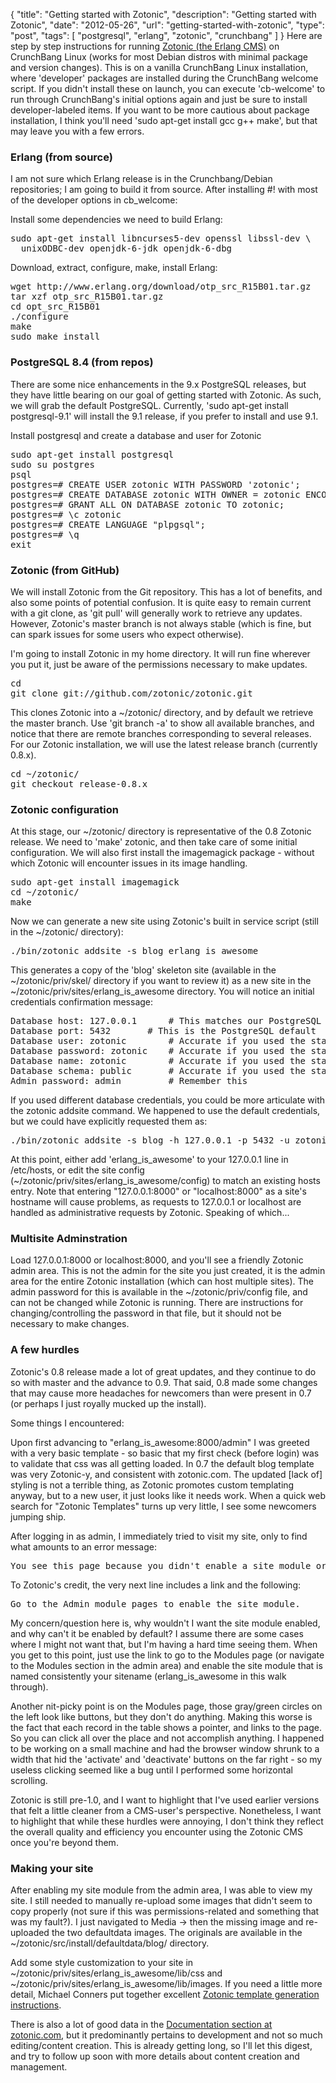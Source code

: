 {
  "title": "Getting started with Zotonic",
  "description": "Getting started with Zotonic",
  "date": "2012-05-26",
  "url": "getting-started-with-zotonic",
  "type": "post",
  "tags": [
    "postgresql",
    "erlang",
    "zotonic",
    "crunchbang"
  ]
}
Here are step by step instructions for running [Zotonic (the Erlang CMS)](http://zotonic.com/) on CrunchBang Linux (works for most Debian distros with minimal package and version changes). This is on a vanilla CrunchBang Linux installation, where 'developer' packages are installed during the CrunchBang welcome script. If you didn't install these on launch, you can execute 'cb-welcome' to run through CrunchBang's initial options again and just be sure to install developer-labeled items. If you want to be more cautious about package installation, I think you'll need 'sudo apt-get install gcc g++ make', but that may leave you with a few errors.

### Erlang (from source)

I am not sure which Erlang release is in the Crunchbang/Debian repositories; I am going to build it from source. After installing #! with most of the developer options in cb_welcome:

Install some dependencies we need to build Erlang:
<pre>
sudo apt-get install libncurses5-dev openssl libssl-dev \
  unixODBC-dev openjdk-6-jdk openjdk-6-dbg
</pre>

Download, extract, configure, make, install Erlang:
<pre>
wget http://www.erlang.org/download/otp_src_R15B01.tar.gz
tar xzf otp_src_R15B01.tar.gz
cd opt_src_R15B01
./configure
make
sudo make install
</pre>

### PostgreSQL 8.4 (from repos)

There are some nice enhancements in the 9.x PostgreSQL releases, but they have little bearing on our goal of getting started with Zotonic. As such, we will grab the default PostgreSQL. Currently, 'sudo apt-get install postgresql-9.1' will install the 9.1 release, if you prefer to install and use 9.1.

Install postgresql and create a database and user for Zotonic
<pre>
sudo apt-get install postgresql
sudo su postgres
psql
postgres=# CREATE USER zotonic WITH PASSWORD 'zotonic';
postgres=# CREATE DATABASE zotonic WITH OWNER = zotonic ENCODING = 'UTF8';
postgres=# GRANT ALL ON DATABASE zotonic TO zotonic;
postgres=# \c zotonic
postgres=# CREATE LANGUAGE "plpgsql";
postgres=# \q
exit
</pre>

### Zotonic (from GitHub)

We will install Zotonic from the Git repository. This has a lot of benefits, and also some points of potential confusion. It is quite easy to remain current with a git clone, as 'git pull' will generally work to retrieve any updates. However, Zotonic's master branch is not always stable (which is fine, but can spark issues for some users who expect otherwise).

I'm going to install Zotonic in my home directory. It will run fine wherever you put it, just be aware of the permissions necessary to make updates.

<pre>
cd
git clone git://github.com/zotonic/zotonic.git
</pre>

This clones Zotonic into a ~/zotonic/ directory, and by default we retrieve the master branch. Use 'git branch -a' to show all available branches, and notice that there are remote branches corresponding to several releases. For our Zotonic installation, we will use the latest release branch (currently 0.8.x).

<pre>
cd ~/zotonic/
git checkout release-0.8.x
</pre>

### Zotonic configuration

At this stage, our ~/zotonic/ directory is representative of the 0.8 Zotonic release. We need to 'make' zotonic, and then take care of some initial configuration. We will also first install the imagemagick package - without which Zotonic will encounter issues in its image handling.

<pre>
sudo apt-get install imagemagick
cd ~/zotonic/
make
</pre>

Now we can generate a new site using Zotonic's built in service script (still in the ~/zotonic/ directory):

<pre>
./bin/zotonic addsite -s blog erlang_is_awesome
</pre>

This generates a copy of the 'blog' skeleton site (available in the ~/zotonic/priv/skel/ directory if you want to review it) as a new site in the ~/zotonic/priv/sites/erlang_is_awesome directory. You will notice an initial credentials confirmation message:

<pre>
Database host: 127.0.0.1      # This matches our PostgreSQL installation
Database port: 5432	      # This is the PostgreSQL default
Database user: zotonic        # Accurate if you used the statements above
Database password: zotonic    # Accurate if you used the statements above
Database name: zotonic        # Accurate if you used the statements above
Database schema: public       # Accurate if you used the statements above
Admin password: admin         # Remember this
</pre>

If you used different database credentials, you could be more articulate with the zotonic addsite command. We happened to use the default credentials, but we could have explicitly requested them as:

<pre>
./bin/zotonic addsite -s blog -h 127.0.0.1 -p 5432 -u zotonic -P zotonic -d zotonic -n public -a admin erlang_is_awesome
</pre>

At this point, either add 'erlang_is_awesome' to your 127.0.0.1 line in /etc/hosts, or edit the site config (~/zotonic/priv/sites/erlang_is_awesome/config) to match an existing hosts entry. Note that entering "127.0.0.1:8000" or "localhost:8000" as a site's hostname will cause problems, as requests to 127.0.0.1 or localhost are handled as administrative requests by Zotonic. Speaking of which...

### Multisite Adminstration

Load 127.0.0.1:8000 or localhost:8000, and you'll see a friendly Zotonic admin area. This is not the admin for the site you just created, it is the admin area for the entire Zotonic installation (which can host multiple sites). The admin password for this is available in the ~/zotonic/priv/config file, and can not be changed while Zotonic is running. There are instructions for changing/controlling the password in that file, but it should not be necessary to make changes.

### A few hurdles

Zotonic's 0.8 release made a lot of great updates, and they continue to do so with master and the advance to 0.9\. That said, 0.8 made some changes that may cause more headaches for newcomers than were present in 0.7 (or perhaps I just royally mucked up the install).

Some things I encountered:

Upon first advancing to "erlang_is_awesome:8000/admin" I was greeted with a very basic template - so basic that my first check (before login) was to validate that css was all getting loaded. In 0.7 the default blog template was very Zotonic-y, and consistent with zotonic.com. The updated [lack of] styling is not a terrible thing, as Zotonic promotes custom templating anyway, but to a new user, it just looks like it needs work. When a quick web search for "Zotonic Templates" turns up very little, I see some newcomers jumping ship.

After logging in as admin, I immediately tried to visit my site, only to find what amounts to an error message:

<pre>
You see this page because you didn't enable a site module or the site module doesn't contain the template home.tpl.
</pre>

To Zotonic's credit, the very next line includes a link and the following:

<pre>
Go to the Admin module pages to enable the site module.
</pre>

My concern/question here is, why wouldn't I want the site module enabled, and why can't it be enabled by default? I assume there are some cases where I might not want that, but I'm having a hard time seeing them. When you get to this point, just use the link to go to the Modules page (or navigate to the Modules section in the admin area) and enable the site module that is named consistently your sitename (erlang_is_awesome in this walk through).

Another nit-picky point is on the Modules page, those gray/green circles on the left look like buttons, but they don't do anything. Making this worse is the fact that each record in the table shows a pointer, and links to the page. So you can click all over the place and not accomplish anything. I happened to be working on a small machine and had the browser window shrunk to a width that hid the 'activate' and 'deactivate' buttons on the far right - so my useless clicking seemed like a bug until I performed some horizontal scrolling.

Zotonic is still pre-1.0, and I want to highlight that I've used earlier versions that felt a little cleaner from a CMS-user's perspective. Nonetheless, I want to highlight that while these hurdles were annoying, I don't think they reflect the overall quality and efficiency you encounter using the Zotonic CMS once you're beyond them.

### Making your site

After enabling my site module from the admin area, I was able to view my site. I still needed to manually re-upload some images that didn't seem to copy properly (not sure if this was permissions-related and something that was my fault?). I just navigated to Media -> then the missing image and re-uploaded the two defaultdata images. The originals are available in the ~/zotonic/src/install/defaultdata/blog/ directory.

Add some style customization to your site in ~/zotonic/priv/sites/erlang_is_awesome/lib/css and ~/zotonic/priv/sites/erlang_is_awesome/lib/images. If you need a little more detail, Michael Conners put together excellent [Zotonic template generation instructions](http://michaelconnors.net/en/article/503/zotonic-themes).

There is also a lot of good data in the [Documentation section at zotonic.com](http://zotonic.com/documentation), but it predominantly pertains to development and not so much editing/content creation. This is already getting long, so I'll let this digest, and try to follow up soon with more details about content creation and management.
